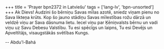 +++
title = 'Prayer bpn2372 in Latviešu'
tags = ['lang-lv', 'bpn-unsorted']
+++
Ak Dievs! Audzini šo bērniņu Savas mīlas azotē, sniedz viņam pienu no Sava likteņa krūts. Kop šo jauno stādiņu Savas mīlestības rožu dārzā un veldzē viņu ar Sava dāsnuma lietu. Iecel viņu par Ķēniņvalsts bērnu un vadi viņu uz Savu Debesu Valstību.
Tu esi spēcīgs un laipns, Tu esi Devējs un Apveltītājs, visaugstākās svētības Kungs.

-- Abdu'l-Bahá
